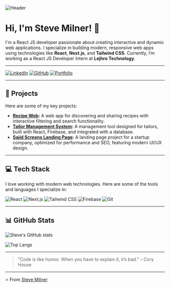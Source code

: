 ![Header](https://your-image-url.com/banner.png)

# Hi, I'm Steve Milner! 👋

I'm a React JS developer passionate about creating interactive and dynamic web applications. I specialize in building modern, responsive web apps using technologies like **React**, **Next.js**, and **Tailwind CSS**. Currently, I’m working as a React JS Developer Intern at **Lejhro Technology**.

---

[![LinkedIn](https://img.shields.io/badge/LinkedIn-Steve_Milner-blue)](https://linkedin.com/in/arbaj-murme-4493031a3)
[![GitHub](https://img.shields.io/badge/GitHub-arbazmurm-black)](https://github.com/arbazmurm)
[![Portfolio](https://img.shields.io/badge/Portfolio-Visit_My_Site-yellow)](https://your-portfolio-link.com)

---

## 🚀 Projects

Here are some of my key projects:

- **[Recipe Web](https://github.com/arbazmurm/recipe-web):** A web app for discovering and sharing recipes with interactive filtering and search functionality.
- **[Tailor Management System](https://github.com/arbazmurm/tailor-management):** A management tool designed for tailors, built with React, Firebase, and integrated with a database.
- **[Sajid Screens Landing Page](https://github.com/arbazmurm/sajid-screens):** A landing page project for a startup company, optimized for performance and SEO, featuring modern UI/UX design.

---

## 💻 Tech Stack

I love working with modern web technologies. Here are some of the tools and languages I specialize in:

![React](https://img.shields.io/badge/-React-61DAFB?logo=react&logoColor=white&style=for-the-badge)
![Next.js](https://img.shields.io/badge/-Next.js-black?logo=next.js&logoColor=white&style=for-the-badge)
![Tailwind CSS](https://img.shields.io/badge/-Tailwind%20CSS-38B2AC?logo=tailwind-css&logoColor=white&style=for-the-badge)
![Firebase](https://img.shields.io/badge/-Firebase-FFCA28?logo=firebase&logoColor=black&style=for-the-badge)
![Git](https://img.shields.io/badge/-Git-F05032?logo=git&logoColor=white&style=for-the-badge)

---

## 📊 GitHub Stats

![Steve's GitHub stats](https://github-readme-stats.vercel.app/api?username=arbazmurm&show_icons=true&theme=radical)

![Top Langs](https://github-readme-stats.vercel.app/api/top-langs/?username=arbazmurm&layout=compact&theme=radical)

---

> "Code is like humor. When you have to explain it, it’s bad." – Cory House

---

⭐️ From [Steve Milner](https://github.com/arbazmurm)
